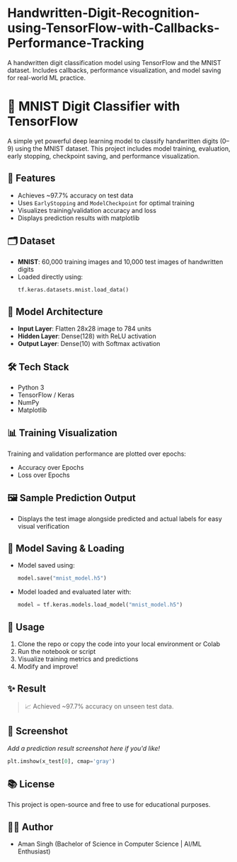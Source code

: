 # Handwritten-Digit-Recognition-using-TensorFlow-with-Callbacks-Performance-Tracking
A handwritten digit classification model using TensorFlow and the MNIST dataset. Includes callbacks, performance visualization, and model saving for real-world ML practice.

# 🧠 MNIST Digit Classifier with TensorFlow

A simple yet powerful deep learning model to classify handwritten digits (0–9) using the MNIST dataset. This project includes model training, evaluation, early stopping, checkpoint saving, and performance visualization.


## 🚀 Features

- Achieves ~97.7% accuracy on test data  
- Uses `EarlyStopping` and `ModelCheckpoint` for optimal training  
- Visualizes training/validation accuracy and loss  
- Displays prediction results with matplotlib


## 🗂️ Dataset

- **MNIST**: 60,000 training images and 10,000 test images of handwritten digits  
- Loaded directly using:  
  ```python
  tf.keras.datasets.mnist.load_data()
  ```


## 🧱 Model Architecture

- **Input Layer**: Flatten 28x28 image to 784 units  
- **Hidden Layer**: Dense(128) with ReLU activation  
- **Output Layer**: Dense(10) with Softmax activation


## 🛠️ Tech Stack

- Python 3  
- TensorFlow / Keras  
- NumPy  
- Matplotlib  


## 📊 Training Visualization

Training and validation performance are plotted over epochs:

- Accuracy over Epochs  
- Loss over Epochs  


## 🖼️ Sample Prediction Output

- Displays the test image alongside predicted and actual labels for easy visual verification


## 💾 Model Saving & Loading

- Model saved using:
  ```python
  model.save("mnist_model.h5")
  ```

- Model loaded and evaluated later with:
  ```python
  model = tf.keras.models.load_model("mnist_model.h5")
  ```


## 📌 Usage

1. Clone the repo or copy the code into your local environment or Colab  
2. Run the notebook or script  
3. Visualize training metrics and predictions  
4. Modify and improve!


## ✨ Result

> 📈 Achieved ~97.7% accuracy on unseen test data.


## 📸 Screenshot

*Add a prediction result screenshot here if you'd like!*  
```python
plt.imshow(x_test[0], cmap='gray')
```


## 📚 License

This project is open-source and free to use for educational purposes.


## 👨‍💻 Author

- Aman Singh 
  (Bachelor of Science in Computer Science | AI/ML Enthusiast)
